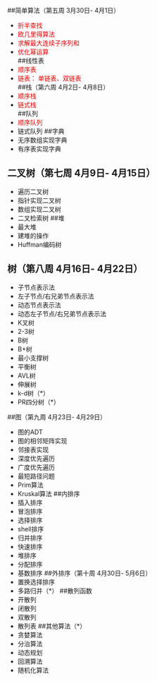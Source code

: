 ##简单算法（第五周 3月30日- 4月1日）
* <font color="#dd0000">折半查找</font><br /> 
* <font color="#dd0000">欧几里得算法</font><br /> 
* <font color="#dd0000">求解最大连续子序列和</font><br /> 
* <font color="#dd0000">优化幂运算</font><br /> 
##线性表 
* <font color="#dd0000">顺序表</font><br /> 
* <font color="#dd0000">链表： 单链表、双链表</font><br /> 
##栈（第六周 4月2日- 4月8日）
* <font color="#dd0000">顺序栈</font><br /> 
* <font color="#dd0000">链式栈 </font><br /> 
##队列
* <font color="#dd0000">顺序队列</font><br /> 
* 链式队列
##字典
* 无序数组实现字典
* 有序表实现字典
## 二叉树（第七周 4月9日- 4月15日）
* 遍历二叉树
* 指针实现二叉树
* 数组实现二叉树
* 二叉检索树
##堆
* 最大堆
* 建堆的操作
* Huffman编码树
## 树（第八周 4月16日- 4月22日）
* 子节点表示法
* 左子节点/右兄弟节点表示法
* 动态节点表示法
* 动态左子节点/右兄弟节点表示法
* K叉树
* 2-3树
* B树
* B+树
* 最小支撑树
* 平衡树
* AVL树
* 伸展树
* k-d树（*）
* PR四分树（*）

##图（第九周 4月23日- 4月29日）
* 图的ADT
* 图的相邻矩阵实现
* 邻接表实现
* 深度优先遍历
* 广度优先遍历
* 最短路径问题
* Prim算法
* Kruskal算法
##内排序
* 插入排序
* 冒泡排序
* 选择排序
* shell排序
* 归并排序
* 快速排序
* 堆排序
* 分配排序
* 基数排序
##外排序（第十周 4月30日- 5月6日）
* 置换选择排序
* 多路归并（*）
##散列函数
* 开散列
* 闭散列
* 双散列
* 散列表
##其他算法（*）
* 贪婪算法
* 分治算法
* 动态规划
* 回溯算法
* 随机化算法